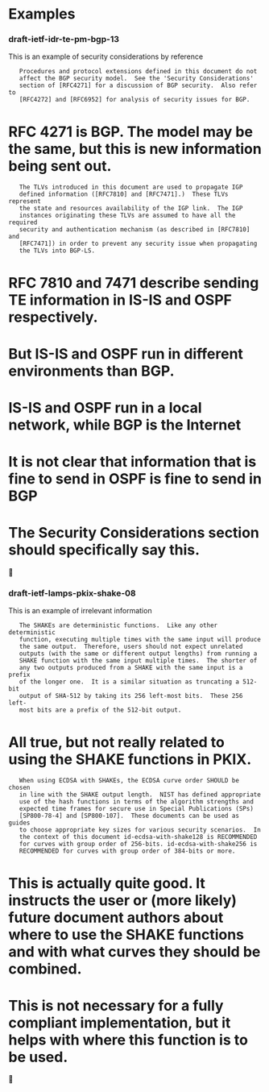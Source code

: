 # Examples

### draft-ietf-idr-te-pm-bgp-13

This is an example of security considerations by reference

```
   Procedures and protocol extensions defined in this document do not
   affect the BGP security model.  See the 'Security Considerations'
   section of [RFC4271] for a discussion of BGP security.  Also refer to
   [RFC4272] and [RFC6952] for analysis of security issues for BGP.
```
# RFC 4271 is BGP. The model may be the same, but this is new information being sent out.
```
   The TLVs introduced in this document are used to propagate IGP
   defined information ([RFC7810] and [RFC7471].)  These TLVs represent
   the state and resources availability of the IGP link.  The IGP
   instances originating these TLVs are assumed to have all the required
   security and authentication mechanism (as described in [RFC7810] and
   [RFC7471]) in order to prevent any security issue when propagating
   the TLVs into BGP-LS.
```
# RFC 7810 and 7471 describe sending TE information in IS-IS and OSPF respectively. 
# But IS-IS and OSPF run in different environments than BGP.
  # IS-IS and OSPF run in a local network, while BGP is the Internet
# It is not clear that information that is fine to send in OSPF is fine to send in BGP
  # The Security Considerations section should specifically say this. 

:sheep:

### draft-ietf-lamps-pkix-shake-08

This is an example of irrelevant information

```
   The SHAKEs are deterministic functions.  Like any other deterministic
   function, executing multiple times with the same input will produce
   the same output.  Therefore, users should not expect unrelated
   outputs (with the same or different output lengths) from running a
   SHAKE function with the same input multiple times.  The shorter of
   any two outputs produced from a SHAKE with the same input is a prefix
   of the longer one.  It is a similar situation as truncating a 512-bit
   output of SHA-512 by taking its 256 left-most bits.  These 256 left-
   most bits are a prefix of the 512-bit output.
```
# All true, but not really related to using the SHAKE functions in PKIX.

```
   When using ECDSA with SHAKEs, the ECDSA curve order SHOULD be chosen
   in line with the SHAKE output length.  NIST has defined appropriate
   use of the hash functions in terms of the algorithm strengths and
   expected time frames for secure use in Special Publications (SPs)
   [SP800-78-4] and [SP800-107].  These documents can be used as guides
   to choose appropriate key sizes for various security scenarios.  In
   the context of this document id-ecdsa-with-shake128 is RECOMMENDED
   for curves with group order of 256-bits. id-ecdsa-with-shake256 is
   RECOMMENDED for curves with group order of 384-bits or more.
```
# This is actually quite good. It instructs the user or (more likely) future document authors about where to use the SHAKE functions and with what curves they should be combined. 
# This is not necessary for a fully compliant implementation, but it helps with where this function is to be used.

:sheep:
